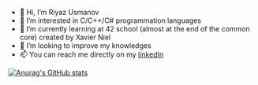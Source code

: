 
<!--
**riazus/riazus** is a ✨ _special_ ✨ repository because its `README.md` (this file) appears on your GitHub profile.
-->
- 👋 Hi, I’m Riyaz Usmanov
- 👀 I’m interested in C/C++/C# programmation languages 
- 🌱 I’m currently learning at 42 school (almost at the end of the common core) created by Xavier Niel
- 💞️ I’m looking to improve my knowledges
- 📫 You can reach me directly on my [linkedIn](https://www.linkedin.com/in/riyaz-usmanov/)

[![Anurag's GitHub stats](https://github-readme-stats.vercel.app/api?username=riazus&show_icons=true&theme=radical)](https://github.com/anuraghazra/github-readme-stats)
